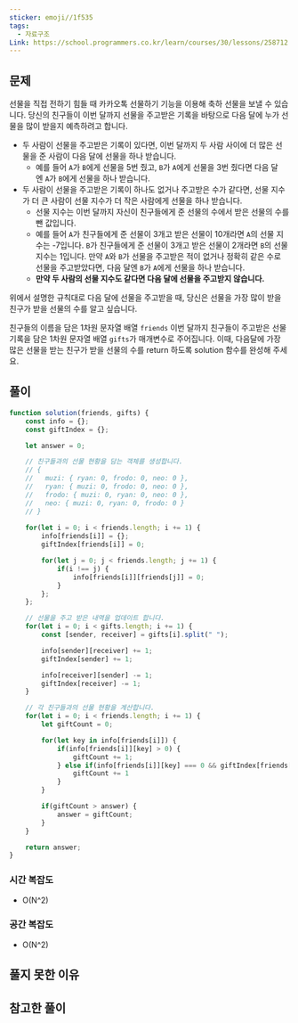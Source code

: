 ```yaml
---
sticker: emoji//1f535
tags:
  - 자료구조
Link: https://school.programmers.co.kr/learn/courses/30/lessons/258712
---
```

## 문제
선물을 직접 전하기 힘들 때 카카오톡 선물하기 기능을 이용해 축하 선물을 보낼 수 있습니다. 당신의 친구들이 이번 달까지 선물을 주고받은 기록을 바탕으로 다음 달에 누가 선물을 많이 받을지 예측하려고 합니다.

- 두 사람이 선물을 주고받은 기록이 있다면, 이번 달까지 두 사람 사이에 더 많은 선물을 준 사람이 다음 달에 선물을 하나 받습니다.
    - 예를 들어 `A`가 `B`에게 선물을 5번 줬고, `B`가 `A`에게 선물을 3번 줬다면 다음 달엔 `A`가 `B`에게 선물을 하나 받습니다.
- 두 사람이 선물을 주고받은 기록이 하나도 없거나 주고받은 수가 같다면, 선물 지수가 더 큰 사람이 선물 지수가 더 작은 사람에게 선물을 하나 받습니다.
    - 선물 지수는 이번 달까지 자신이 친구들에게 준 선물의 수에서 받은 선물의 수를 뺀 값입니다.
    - 예를 들어 `A`가 친구들에게 준 선물이 3개고 받은 선물이 10개라면 `A`의 선물 지수는 -7입니다. `B`가 친구들에게 준 선물이 3개고 받은 선물이 2개라면 `B`의 선물 지수는 1입니다. 만약 `A`와 `B`가 선물을 주고받은 적이 없거나 정확히 같은 수로 선물을 주고받았다면, 다음 달엔 `B`가 `A`에게 선물을 하나 받습니다.
    - **만약 두 사람의 선물 지수도 같다면 다음 달에 선물을 주고받지 않습니다.**

위에서 설명한 규칙대로 다음 달에 선물을 주고받을 때, 당신은 선물을 가장 많이 받을 친구가 받을 선물의 수를 알고 싶습니다.

친구들의 이름을 담은 1차원 문자열 배열 `friends` 이번 달까지 친구들이 주고받은 선물 기록을 담은 1차원 문자열 배열 `gifts`가 매개변수로 주어집니다. 이때, 다음달에 가장 많은 선물을 받는 친구가 받을 선물의 수를 return 하도록 solution 함수를 완성해 주세요.
## 풀이
```javascript
function solution(friends, gifts) {
    const info = {};
    const giftIndex = {};

    let answer = 0;

	// 친구들과의 선물 현황을 담는 객체를 생성합니다. 
	// {
	//   muzi: { ryan: 0, frodo: 0, neo: 0 },
	//   ryan: { muzi: 0, frodo: 0, neo: 0 },
	//   frodo: { muzi: 0, ryan: 0, neo: 0 },
	//   neo: { muzi: 0, ryan: 0, frodo: 0 }
	// }
	
    for(let i = 0; i < friends.length; i += 1) {
        info[friends[i]] = {};
        giftIndex[friends[i]] = 0;

        for(let j = 0; j < friends.length; j += 1) {
            if(i !== j) {
                info[friends[i]][friends[j]] = 0;
            }
        };
    };

	// 선물을 주고 받은 내역을 업데이트 합니다. 
    for(let i = 0; i < gifts.length; i += 1) {
        const [sender, receiver] = gifts[i].split(" ");

        info[sender][receiver] += 1;
        giftIndex[sender] += 1;

        info[receiver][sender] -= 1;
        giftIndex[receiver] -= 1;
    }

	// 각 친구들과의 선물 현황을 계산합니다. 
    for(let i = 0; i < friends.length; i += 1) {
        let giftCount = 0;

        for(let key in info[friends[i]]) {
            if(info[friends[i]][key] > 0) {
                giftCount += 1;
            } else if(info[friends[i]][key] === 0 && giftIndex[friends[i]] > giftIndex[key]) {
                giftCount += 1
            }
        }

        if(giftCount > answer) {
            answer = giftCount; 
        }
    }

    return answer;
}
```

### 시간 복잡도
- O(N^2)

### 공간 복잡도
- O(N^2)

## 풀지 못한 이유


## 참고한 풀이